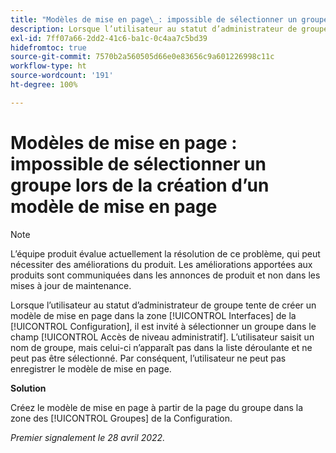 ```yaml
---
title: "Modèles de mise en page\_: impossible de sélectionner un groupe lors de la création d’un “modèle de mise en page”"
description: Lorsque l’utilisateur au statut d’administrateur de groupe tente de créer un modèle de mise en page dans la zone [!UICONTROL Interfaces] de la Configuration, il est invité à sélectionner un groupe dans le champ [!UICONTROL Accès de niveau administratif]. L’utilisateur saisit un nom de groupe, mais celui-ci n’apparaît pas dans la liste déroulante et ne peut pas être sélectionné. Par conséquent, l’utilisateur ne peut pas enregistrer le modèle de mise en page.
exl-id: 7ff07a66-2dd2-41c6-ba1c-0c4aa7c5bd39
hidefromtoc: true
source-git-commit: 7570b2a560505d66e0e83656c9a601226998c11c
workflow-type: ht
source-wordcount: '191'
ht-degree: 100%

---
```


# Modèles de mise en page : impossible de sélectionner un groupe lors de la création d’un modèle de mise en page

>[!NOTE]
>
>L’équipe produit évalue actuellement la résolution de ce problème, qui peut nécessiter des améliorations du produit. Les améliorations apportées aux produits sont communiquées dans les annonces de produit et non dans les mises à jour de maintenance.

Lorsque l’utilisateur au statut d’administrateur de groupe tente de créer un modèle de mise en page dans la zone [!UICONTROL Interfaces] de la [!UICONTROL Configuration], il est invité à sélectionner un groupe dans le champ [!UICONTROL Accès de niveau administratif]. L’utilisateur saisit un nom de groupe, mais celui-ci n’apparaît pas dans la liste déroulante et ne peut pas être sélectionné. Par conséquent, l’utilisateur ne peut pas enregistrer le modèle de mise en page.

**Solution**

Créez le modèle de mise en page à partir de la page du groupe dans la zone des [!UICONTROL Groupes] de la Configuration.

_Premier signalement le 28 avril 2022._
